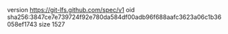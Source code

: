 version https://git-lfs.github.com/spec/v1
oid sha256:3847ce7e739724f92e780da584df00adb96f688aafc3623a06c1b36058ef1743
size 1527
